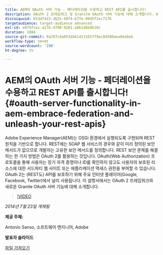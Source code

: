 ```yaml
---
title: AEM의 OAuth 서버 기능 - 페더레이션을 수용하고 REST API를 출시합니다!
description: OAuth 2 프레임워크 및 Granite OAuth 서버 기능에 대해 소개합니다. Adobe Experience Manager(AEM)는 OSGi 환경에서 실행되도록 구현되며 REST 원칙을 기반으로 합니다.
discoiquuid: b53df422-3625-40f4-b7fe-9945f2ec71f6
targetaudience: target-audience advanced
exl-id: e0797cec-a27b-4790-9281-a8b1d6e9b10c
duration: 1804
source-git-commit: 9a297cda953d4414131657f9ac84580aea0eabeb
workflow-type: tm+mt
source-wordcount: '190'
ht-degree: 1%

---
```


# AEM의 OAuth 서버 기능 - 페더레이션을 수용하고 REST API를 출시합니다!{#oauth-server-functionality-in-aem-embrace-federation-and-unleash-your-rest-apis}

Adobe Experience Manager(AEM)는 OSGi 환경에서 실행되도록 구현되며 REST 원칙을 기반으로 합니다. REST에는 SOAP 웹 서비스의 경우와 같이 미리 정의된 보안 메서드가 없으므로 개발자는 고유한 보안 메서드를 정의합니다. REST 보안 문제를 해결하는 한 가지 방법은 OAuth 2를 활용하는 것입니다. OAuth(Web Authorization) 프로토콜을 통해 사용자는 장기 자격 증명이나 ID를 확인하지 않고도 사용자의 보호된 리소스에 대한 서드파티 웹 사이트 또는 애플리케이션 액세스 권한을 부여할 수 있습니다. OAuth 2는 (REST도) API를 보호하기 위해 주요 인터넷 플레이어(Google, Facebook, Twitter)에서 널리 사용됩니다. 이 설명서에서는 OAuth 2 프레임워크와 새로운 Granite OAuth 서버 기능에 대해 소개합니다.

>[!VIDEO](https://video.tv.adobe.com/v/19466/?quality=9)

*2014년 7월 23일 게재됨*

**제공 주체:**

Antonio Sanso, 소프트웨어 엔지니어, Adobe

**발표자 슬라이드**

[파일 가져오기](assets/oauth-server-functionality-in-aem-7-23-14.pdf)
<!--
[Get back to the Overview](https://helpx.adobe.com/experience-manager/kt/eseminars/gems/aem-index.html)
-->
